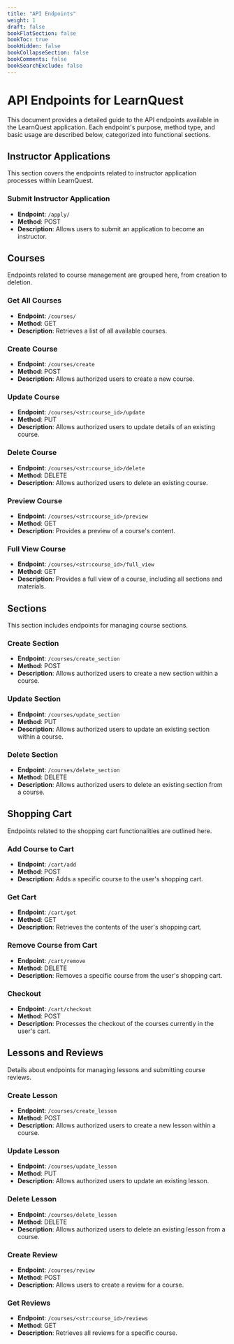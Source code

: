 ```yaml
---
title: "API Endpoints"
weight: 1
draft: false
bookFlatSection: false
bookToc: true
bookHidden: false
bookCollapseSection: false
bookComments: false
bookSearchExclude: false
---
```


# API Endpoints for LearnQuest

This document provides a detailed guide to the API endpoints available in the LearnQuest application. Each endpoint's purpose, method type, and basic usage are described below, categorized into functional sections.

## Instructor Applications

This section covers the endpoints related to instructor application processes within LearnQuest.

### Submit Instructor Application

- **Endpoint**: `/apply/`
- **Method**: POST
- **Description**: Allows users to submit an application to become an instructor.

## Courses

Endpoints related to course management are grouped here, from creation to deletion.

### Get All Courses

- **Endpoint**: `/courses/`
- **Method**: GET
- **Description**: Retrieves a list of all available courses.

### Create Course

- **Endpoint**: `/courses/create`
- **Method**: POST
- **Description**: Allows authorized users to create a new course.

### Update Course

- **Endpoint**: `/courses/<str:course_id>/update`
- **Method**: PUT
- **Description**: Allows authorized users to update details of an existing course.

### Delete Course

- **Endpoint**: `/courses/<str:course_id>/delete`
- **Method**: DELETE
- **Description**: Allows authorized users to delete an existing course.

### Preview Course

- **Endpoint**: `/courses/<str:course_id>/preview`
- **Method**: GET
- **Description**: Provides a preview of a course's content.

### Full View Course

- **Endpoint**: `/courses/<str:course_id>/full_view`
- **Method**: GET
- **Description**: Provides a full view of a course, including all sections and materials.

## Sections

This section includes endpoints for managing course sections.

### Create Section

- **Endpoint**: `/courses/create_section`
- **Method**: POST
- **Description**: Allows authorized users to create a new section within a course.

### Update Section

- **Endpoint**: `/courses/update_section`
- **Method**: PUT
- **Description**: Allows authorized users to update an existing section within a course.

### Delete Section

- **Endpoint**: `/courses/delete_section`
- **Method**: DELETE
- **Description**: Allows authorized users to delete an existing section from a course.

## Shopping Cart

Endpoints related to the shopping cart functionalities are outlined here.

### Add Course to Cart

- **Endpoint**: `/cart/add`
- **Method**: POST
- **Description**: Adds a specific course to the user's shopping cart.

### Get Cart

- **Endpoint**: `/cart/get`
- **Method**: GET
- **Description**: Retrieves the contents of the user's shopping cart.

### Remove Course from Cart

- **Endpoint**: `/cart/remove`
- **Method**: DELETE
- **Description**: Removes a specific course from the user's shopping cart.

### Checkout

- **Endpoint**: `/cart/checkout`
- **Method**: POST
- **Description**: Processes the checkout of the courses currently in the user's cart.

## Lessons and Reviews

Details about endpoints for managing lessons and submitting course reviews.

### Create Lesson

- **Endpoint**: `/courses/create_lesson`
- **Method**: POST
- **Description**: Allows authorized users to create a new lesson within a course.

### Update Lesson

- **Endpoint**: `/courses/update_lesson`
- **Method**: PUT
- **Description**: Allows authorized users to update an existing lesson.

### Delete Lesson

- **Endpoint**: `/courses/delete_lesson`
- **Method**: DELETE
- **Description**: Allows authorized users to delete an existing lesson from a course.

### Create Review

- **Endpoint**: `/courses/review`
- **Method**: POST
- **Description**: Allows users to create a review for a course.

### Get Reviews

- **Endpoint**: `/courses/<str:course_id>/reviews`
- **Method**: GET
- **Description**: Retrieves all reviews for a specific course.
